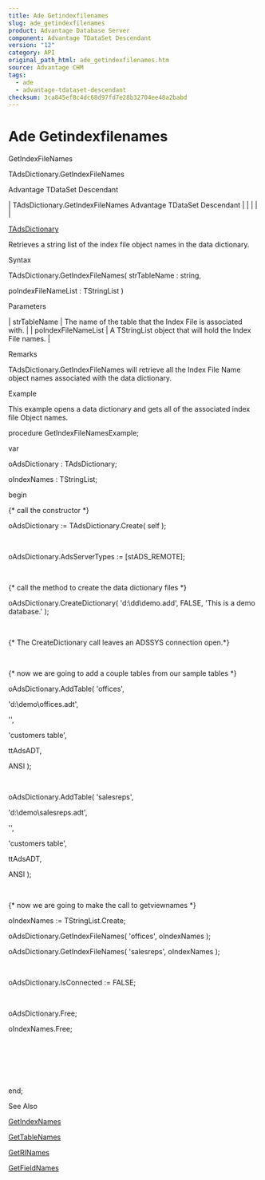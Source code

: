 ```yaml
---
title: Ade Getindexfilenames
slug: ade_getindexfilenames
product: Advantage Database Server
component: Advantage TDataSet Descendant
version: "12"
category: API
original_path_html: ade_getindexfilenames.htm
source: Advantage CHM
tags:
  - ade
  - advantage-tdataset-descendant
checksum: 3ca845ef8c4dc68d97fd7e28b32704ee48a2babd
---
```


# Ade Getindexfilenames

GetIndexFileNames

TAdsDictionary.GetIndexFileNames

Advantage TDataSet Descendant

| TAdsDictionary.GetIndexFileNames  Advantage TDataSet Descendant |  |  |  |  |

[TAdsDictionary](ade_tadsdictionary.md)

Retrieves a string list of the index file object names in the data dictionary.

Syntax

TAdsDictionary.GetIndexFileNames( strTableName : string,

poIndexFileNameList : TStringList )

Parameters

| strTableName | The name of the table that the Index File is associated with. |
| poIndexFileNameList | A TStringList object that will hold the Index File names. |

Remarks

TAdsDictionary.GetIndexFileNames will retrieve all the Index File Name object names associated with the data dictionary.

Example

This example opens a data dictionary and gets all of the associated index file Object names.

procedure GetIndexFileNamesExample;

var

oAdsDictionary : TAdsDictionary;

oIndexNames : TStringList;

begin

{\* call the constructor \*}

oAdsDictionary := TAdsDictionary.Create( self );

 

oAdsDictionary.AdsServerTypes := [stADS\_REMOTE];

 

{\* call the method to create the data dictionary files \*}

oAdsDictionary.CreateDictionary( 'd:\dd\demo.add', FALSE, 'This is a demo database.' );

 

{\* The CreateDictionary call leaves an ADSSYS connection open.\*}

 

{\* now we are going to add a couple tables from our sample tables \*}

oAdsDictionary.AddTable( 'offices',

'd:\demo\offices.adt',

'',

'customers table',

ttAdsADT,

ANSI );

 

oAdsDictionary.AddTable( 'salesreps',

'd:\demo\salesreps.adt',

'',

'customers table',

ttAdsADT,

ANSI );

 

{\* now we are going to make the call to getviewnames \*}

oIndexNames := TStringList.Create;

oAdsDictionary.GetIndexFileNames( 'offices', oIndexNames );

oAdsDictionary.GetIndexFileNames( 'salesreps', oIndexNames );

 

oAdsDictionary.IsConnected := FALSE;

 

oAdsDictionary.Free;

oIndexNames.Free;

 

 

 

end;

See Also

[GetIndexNames](ade_getindexnames.md)

[GetTableNames](ade_gettablenames_ddictionary.md)

[GetRINames](ade_getrinames.md)

[GetFieldNames](ade_getfieldnames.md)
